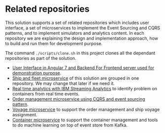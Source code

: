 # Related repositories
This solution supports a set of related repositories which includes user interface, a set of microservices to implement the Event Sourcing and CQRS patterns, and to implement simulators and analytics content.
In each repository we are explaining the design and implementation approach, how to build and run them for development purpose.

The command `./scripts/clone.sh` in this project clones all the dependant repositories as part of the solution. 

* [User Interface in Angular 7 and Backend For Frontend server used for demonstration purpose](https://github.com/ibm-cloud-architecture/refarch-kc-ui).
* [Ship and fleet microservice](https://github.com/ibm-cloud-architecture/refarch-kc-ms/tree/master/fleet-ms) of this solution are grouped in one repository. We may change that later if we need it.
* [Real time analytics with IBM Streaming Analytics](https://github.com/ibm-cloud-architecture/refarch-kc-streams) to identify problem on containers from real time events.
* [Order management microservice using CQRS and event sourcing pattern](https://github.com/ibm-cloud-architecture/refarch-kc-order-ms).
* [Voyage microservice](https://github.com/ibm-cloud-architecture/refarch-kc-ms/tree/master/voyages-ms) to support the order management and ship voyage assignment.
* [Container microservice](https://github.com/ibm-cloud-architecture/refarch-kc-container-ms/) to support the container management and tools to do machine learning on top of event store from Kafka.